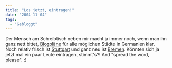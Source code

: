 ```yaml
---
title: "Los jetzt, eintragen!"
date: "2004-11-04"
tags:
  - "Gebloggt"
---
```


Der Mensch am Schreibtisch neben mir macht ja immer noch, wenn man ihn ganz nett bittet, [Blogpläne](http://blogplan.de/) für alle möglichen Städte in Germanien klar. Noch relativ frisch ist [Stuttgart](http://stuttgart.blogplan.de/) und ganz neu ist [Bremen](http://bremen.blogplan.de/). Könnten sich ja jetzt mal ein paar Leute eintragen, stimmt's?! And "spread the word, please". :)
